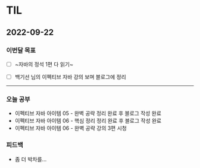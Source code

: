 # TIL

## 2022-09-22


### 이번달 목표

- [ ] ~자바의 정석 1편 다 읽기~ 

- [ ] 백기선 님의 이펙티브 자바 강의 보며 블로그에 정리

---


### 오늘 공부

- 이펙티브 자바 아이템 05 - 완벽 공략 정리 완료 후 블로그 작성 완료
- 이펙티브 자바 아이템 06 - 핵심 정리 정리 완료 후 블로그 작성 완료
- 이펙티브 자바 아이템 06 - 완벽 공략 강의 3편 시청

### 피드백

- 좀 더 박차를...